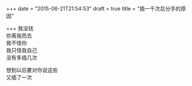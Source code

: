 +++
date = "2015-06-21T21:54:53"
draft = true
title = "插一千次后分手的原因"

+++
我没钱  
你离我而去  
我不怪你  
我只怪我自己  
没有多插几次  
  
想到以后要对你说这些  
又插了一次